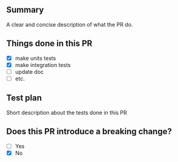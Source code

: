 ## Summary

A clear and concise description of what the PR do.

## Things done in this PR

- [x] make units tests
- [x] make integration tests
- [ ] update doc
- [ ] etc.

## Test plan

Short description about the tests done in this PR

## Does this PR introduce a breaking change?

- [ ] Yes
- [x] No
